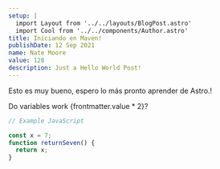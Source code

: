 ```yaml
---
setup: |
  import Layout from '../../layouts/BlogPost.astro'
  import Cool from '../../components/Author.astro'
title: Iniciando en Maven!
publishDate: 12 Sep 2021
name: Nate Moore
value: 128
description: Just a Hello World Post!
---
```


<Cool name={frontmatter.name} href="https://twitter.com/n_moore" client:load />

Esto es muy bueno, espero lo más pronto aprender de Astro.!

Do variables work {frontmatter.value * 2}?

```javascript
// Example JavaScript

const x = 7;
function returnSeven() {
  return x;
}

```
